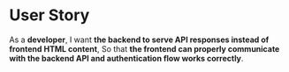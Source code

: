 # **User Story**

As a **developer**,
I want **the backend to serve API responses instead of frontend HTML content**,
So that **the frontend can properly communicate with the backend API and authentication flow works correctly**.
